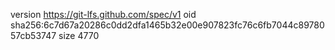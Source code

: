 version https://git-lfs.github.com/spec/v1
oid sha256:6c7d67a20286c0dd2dfa1465b32e00e907823fc76c6fb7044c8978057cb53747
size 4770
